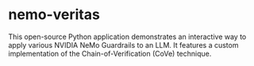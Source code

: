 # nemo-veritas
This open-source Python application demonstrates an interactive way to apply various NVIDIA NeMo Guardrails to an LLM. It features a custom implementation of the Chain-of-Verification (CoVe) technique.
